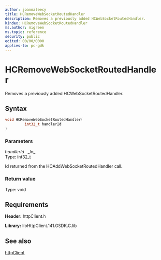 ```yaml
---
author: joannaleecy
title: HCRemoveWebSocketRoutedHandler
description: Removes a previously added HCWebSocketRoutedHandler.
kindex: HCRemoveWebSocketRoutedHandler
ms.author: migreen
ms.topic: reference
security: public
edited: 00/00/0000
applies-to: pc-gdk
---
```


# HCRemoveWebSocketRoutedHandler  

Removes a previously added HCWebSocketRoutedHandler.  

## Syntax  
  
```cpp
void HCRemoveWebSocketRoutedHandler(  
         int32_t handlerId  
)  
```  
  
### Parameters  
  
*handlerId* &nbsp;&nbsp;\_In\_  
Type: int32_t  
  
Id returned from the HCAddWebSocketRoutedHandler call.  
  
  
### Return value  
Type: void
  

  
## Requirements  
  
**Header:** httpClient.h
  
**Library:** libHttpClient.141.GSDK.C.lib
  
## See also  
[httpClient](../httpclient_members.md)  
  
  